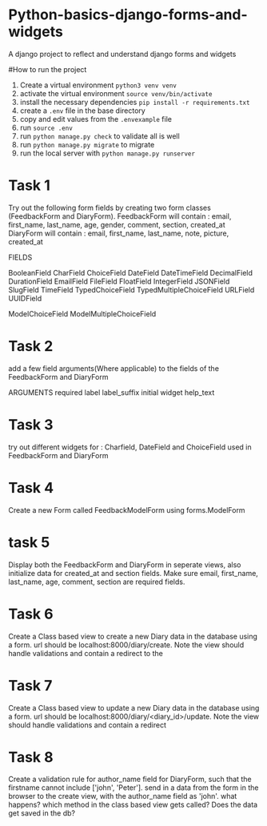 # Python-basics-django-forms-and-widgets
A django project to reflect and understand django forms and widgets

#How to run the project
1. Create a virtual environment `python3 venv venv`
2. activate the virtual environment `source venv/bin/activate`
3. install the necessary dependencies `pip install -r requirements.txt`
4. create a `.env` file in the base directory
5. copy and edit values from the `.envexample` file
6. run `source .env`
7. run `python manage.py check` to validate all is well
8. run `python manage.py migrate` to migrate
9. run the local server with `python manage.py runserver`

# Task 1
Try out the following form fields by creating two form classes (FeedbackForm and DiaryForm).
FeedbackForm will contain : email, first_name, last_name, age, gender, comment, section, created_at
DiaryForm will contain : email, first_name, last_name, note, picture, created_at

FIELDS

BooleanField
CharField
ChoiceField
DateField
DateTimeField
DecimalField
DurationField
EmailField
FileField
FloatField
IntegerField
JSONField
SlugField
TimeField
TypedChoiceField
TypedMultipleChoiceField
URLField
UUIDField


ModelChoiceField
ModelMultipleChoiceField


# Task 2
add a few field arguments(Where applicable) to the fields of the FeedbackForm and DiaryForm

ARGUMENTS 
required
label
label_suffix
initial
widget
help_text

# Task 3
try out different widgets for :
Charfield, DateField and ChoiceField used in FeedbackForm and DiaryForm

# Task 4

Create a new Form called FeedbackModelForm using forms.ModelForm

# task 5
Display both the FeedbackForm and DiaryForm in seperate views, also initialize data for 
created_at and section fields. Make sure email, first_name, last_name, age, comment, section are required fields.

# Task 6
Create a Class based view to create a new Diary data in the database using a form. url should be localhost:8000/diary/create.
Note the view should handle validations and contain a redirect to the 

# Task 7
Create a Class based view to update a new Diary data in the database using a form. url should be localhost:8000/diary/<diary_id>/update.
Note the view should handle validations and contain a redirect

# Task 8
Create a validation rule for author_name field for DiaryForm, such that the firstname cannot include ['john', 'Peter']. send in a data from the form in the browser to the create view, with the author_name field as 'john'. what happens? which method in the class based view gets called? Does the data get saved in the db? 